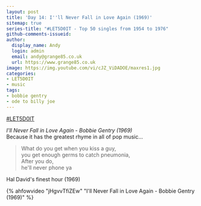```yaml
---
layout: post
title: 'Day 14: I''ll Never Fall in Love Again (1969)'
sitemap: true
series-title: "#LET5D0IT - Top 50 singles from 1954 to 1976"
github-comments-issueid:
author:
  display_name: Andy
  login: admin
  email: andy@grange85.co.uk
  url: https://www.grange85.co.uk
image: https://img.youtube.com/vi/cJZ_ViDADOE/maxres1.jpg
categories:
- LET5D0IT
- music
tags:
- bobbie gentry
- ode to billy joe
---
```

[#LET5D0IT](https://bsky.app/profile/let5d0it.bsky.social)

_I'll Never Fall in Love Again - Bobbie Gentry (1969)_  
Because it has the greatest rhyme in all of pop music...
<blockquote>
What do you get when you kiss a guy, <br>
you get enough germs to catch pneumonia,<br>
After you do,<br>
he'll never phone ya
</blockquote>
<p class="caption">Hal David's finest hour (1969)</p>

{% ahfowvideo "jHgvvTfiZEw" "I'll Never Fall in Love Again - Bobbie Gentry (1969)" %}

